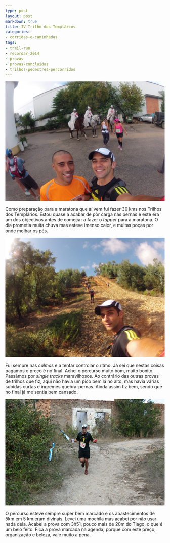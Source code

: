 ```yaml
---
type: post
layout: post
markdown: true
title: IV Trilho dos Templários
categories:
- corridas-e-caminhadas
tags:
- trail-run
- recordar-2014
- provas
- provas-concluidas
- trilhos-pedestres-percorridos
---
```


![Antes da prova](/images/posts/templarios_1.jpg)

Como preparação para a maratona que aí vem fui fazer 30 kms nos Trilhos dos
Templários. Estou quase a acabar de pôr carga nas pernas e este era um dos
objectivos antes de começar a fazer o _tapper_ para a maratona. O dia prometia
muita chuva mas esteve imenso calor, e muitas poças por onde molhar os pés.

![Primeira subida de relevo](/images/posts/templarios_2.jpg)

Fui sempre nas _calmas_ e a tentar controlar o ritmo. Já sei que nestas coisas
pagamos o preço é no final. Achei o percurso muito bom, muito bonito. Passámos
por _single tracks_ maravilhosos. Ao contrário das outras provas de trilhos que
fiz, aqui não havia um pico bem lá no alto, mas havia várias subidas curtas
e ingremes quebra-pernas. Ainda assim fiz bem, sendo que no final já me sentia
bem cansado.

![Cheio de força](/images/posts/templarios_3.jpg)

O percurso esteve sempre super bem marcado e os abastecimentos de 5km em 5 km
eram divinais. Levei uma mochila mas acabei por não usar nada dela. Acabei a
prova com 3h51, pouco mais de 20m do Tiago, o que é um belo feito. Fica a prova
marcada na agenda, porque com este preço, organização e beleza, vale muito
a pena.
